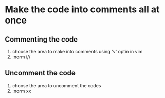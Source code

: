 

# Make the code into comments all at once
## Commenting the code
1. choose the area to make into comments using 'v' optin in vim
2. :norm i//

## Uncomment the code
1. choose the area to uncomment the codes
2. :norm xx


